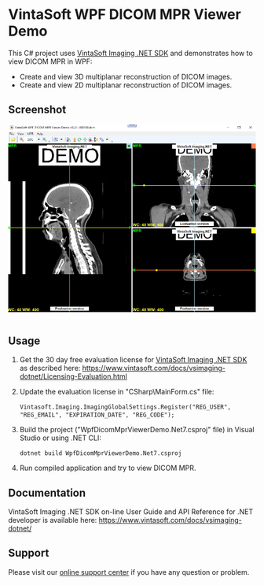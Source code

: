 # VintaSoft WPF DICOM MPR Viewer Demo

This C# project uses <a href="https://www.vintasoft.com/vsimaging-dotnet-index.html">VintaSoft Imaging .NET SDK</a> and demonstrates how to view DICOM MPR in WPF:
* Create and view 3D multiplanar reconstruction of DICOM images.
* Create and view 2D multiplanar reconstruction of DICOM images.


## Screenshot
<img src="vintasoft-wpf-dicom-mpr-viewer-demo.png" title="VintaSoft WPF DICOM MPR Viewer Demo">


## Usage
1. Get the 30 day free evaluation license for <a href="https://www.vintasoft.com/vsimaging-dotnet-index.html" target="_blank">VintaSoft Imaging .NET SDK</a> as described here: <a href="https://www.vintasoft.com/docs/vsimaging-dotnet/Licensing-Evaluation.html" target="_blank">https://www.vintasoft.com/docs/vsimaging-dotnet/Licensing-Evaluation.html</a>

2. Update the evaluation license in "CSharp\MainForm.cs" file:
   ```
   Vintasoft.Imaging.ImagingGlobalSettings.Register("REG_USER", "REG_EMAIL", "EXPIRATION_DATE", "REG_CODE");
   ```

3. Build the project ("WpfDicomMprViewerDemo.Net7.csproj" file) in Visual Studio or using .NET CLI:
   ```
   dotnet build WpfDicomMprViewerDemo.Net7.csproj
   ```

4. Run compiled application and try to view DICOM MPR.


## Documentation
VintaSoft Imaging .NET SDK on-line User Guide and API Reference for .NET developer is available here: https://www.vintasoft.com/docs/vsimaging-dotnet/


## Support
Please visit our <a href="https://myaccount.vintasoft.com/">online support center</a> if you have any question or problem.
